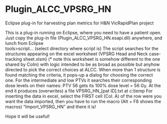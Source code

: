 # Plugin_ALCC_VPSRG_HN
Eclipse plug-in for harvesting plan metrics for H&amp;N VicRapidPlan project

This is a plug-in running on Eclipse, where you need to have a patient open.
Just copy the plug-in file (Plugin_ALCC_VPSRG_HN.esapi.dll) anywhere, and lunch from Eclipse  
tools>script… (select directory where  script is)
The script searches for the structures appearing on the excel worksheet (VPSRG Head and Neck case-tracking sheet.xlsm)
(* note this worksheet is somehow different to the one shared by Colin)
with logic intended to be as broad as possible but anyhow directed to pick the correct choices at ALCC.
When more than 1 structure is found matching the criteria, it pops-up a dialog for choosing the correct one.
For the intermediate and low PTVs it searches their corresponding dose levels on their names: 
PTV 56 gets its 100% dose level = 56 Gy.
At the end it produces (overwrites) a file VPSRG_HN_[pat ID].txt at c:\temp
For inserting the data in excel, select the FIRST cell (Col. A) of the row were you want the data imported, 
then you have to run the macro (Alt + F8 shows the macros) “Import_VPSRG_HN” and there it is!

Hope it will be useful!
